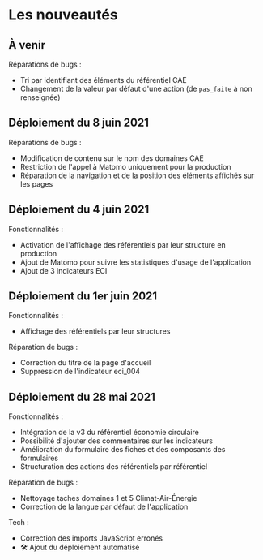 # Les nouveautés

## À venir

Réparations de bugs :
- Tri par identifiant des éléments du référentiel CAE
- Changement de la valeur par défaut d'une action (de `pas_faite` à non
  renseignée)
  
## Déploiement du 8 juin 2021

Réparations de bugs :
- Modification de contenu sur le nom des domaines CAE
- Restriction de l'appel à Matomo uniquement pour la production
- Réparation de la navigation et de la position des éléments affichés sur les
  pages

## Déploiement du 4 juin 2021

Fonctionnalités :
- Activation de l'affichage des référentiels par leur structure en production
- Ajout de Matomo pour suivre les statistiques d'usage de l'application
- Ajout de 3 indicateurs ECI

## Déploiement du 1er juin 2021

Fonctionnalités :
- Affichage des référentiels par leur structures

Réparation de bugs :
- Correction du titre de la page d'accueil
- Suppression de l'indicateur eci_004

## Déploiement du 28 mai 2021

Fonctionnalités :
  - Intégration de la v3 du référentiel économie circulaire
  - Possibilité d'ajouter des commentaires sur les indicateurs
  - Amélioration du formulaire des fiches et des composants des formulaires
  - Structuration des actions des référentiels par référentiel

Réparation de bugs :
  - Nettoyage taches domaines 1 et 5 Climat-Air-Énergie
  - Correction de la langue par défaut de l'application

Tech :
  - Correction des imports JavaScript erronés
  - 🛠️ Ajout du déploiement automatisé
